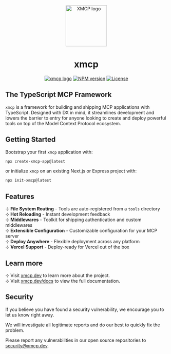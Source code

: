 <div align="center">
  <a href="https://xmcp.dev">
    <picture>
      <source media="(prefers-color-scheme: dark)" srcset="https://assets.basehub.com/bf7c3bb1/303b8a62053c9d86ca3b972b5597ab5c/x.png">
      <img alt="XMCP logo" src="https://assets.basehub.com/bf7c3bb1/303b8a62053c9d86ca3b972b5597ab5c/x.png" height="128">
    </picture>
  </a>
  <h1>xmcp</h1>

<a href="https://basement.studio"><img alt="xmcp logo" src="https://img.shields.io/badge/MADE%20BY%20basement.studio-000000.svg?style=for-the-badge&labelColor=000"></a>
<a href="https://www.npmjs.com/package/xmcp"><img alt="NPM version" src="https://img.shields.io/npm/v/xmcp.svg?style=for-the-badge&labelColor=000000"></a>
<a href="https://github.com/basementstudio/xmcp/blob/main/license.md"><img alt="License" src="https://img.shields.io/npm/l/xmcp.svg?style=for-the-badge&labelColor=000000"></a>

</div>

## The TypeScript MCP Framework

`xmcp` is a framework for building and shipping MCP applications with TypeScript. Designed with DX in mind, it streamlines development and lowers the barrier to entry for anyone looking to create and deploy powerful tools on top of the Model Context Protocol ecosystem.

## Getting Started

Bootstrap your first `xmcp` application with:

```bash
npx create-xmcp-app@latest
```

or initialize `xmcp` on an existing Next.js or Express project with:

```bash
npx init-xmcp@latest
```

## Features

⊹ **File System Routing** - Tools are auto-registered from a `tools` directory\
⊹ **Hot Reloading** - Instant development feedback\
⊹ **Middlewares** - Toolkit for shipping authentication and custom middlewares\
⊹ **Extensible Configuration** - Customizable configuration for your MCP server\
⊹ **Deploy Anywhere** - Flexible deployment across any platform\
⊹ **Vercel Support** - Deploy-ready for Vercel out of the box

## Learn more

⊹ Visit [xmcp.dev](https://xmcp.dev) to learn more about the project.\
⊹ Visit [xmcp.dev/docs](https://xmcp.dev/docs) to view the full documentation.

## Security

If you believe you have found a security vulnerability, we encourage you to let us know right away.

We will investigate all legitimate reports and do our best to quickly fix the problem.

Please report any vulnerabilities in our open source repositories to [security@xmcp.dev](mailto:security@xmcp.dev).
